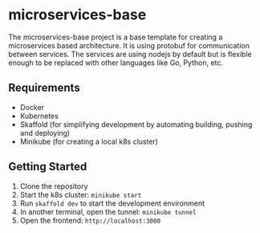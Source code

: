 # microservices-base

The microservices-base project is a base template for creating a microservices based architecture.
It is using protobuf for communication between services. The services are using nodejs by default
but is flexible enough to be replaced with other languages like Go, Python, etc.

## Requirements

- Docker
- Kubernetes
- Skaffold (for simplifying development by automating building, pushing and deploying)
- Minikube (for creating a local k8s cluster)

## Getting Started

1. Clone the repository
2. Start the k8s cluster: `minikube start`
3. Run `skaffold dev` to start the development environment
4. In another terminal, open the tunnel: `minikube tunnel`
5. Open the frontend: `http://localhost:3000`
